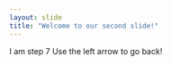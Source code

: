 ```yaml
---
layout: slide
title: "Welcome to our second slide!"
---
```

I am step 7
Use the left arrow to go back!
